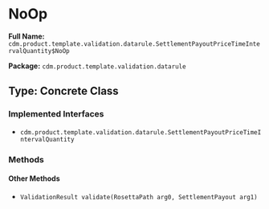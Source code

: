 # NoOp

**Full Name:** `cdm.product.template.validation.datarule.SettlementPayoutPriceTimeIntervalQuantity$NoOp`

**Package:** `cdm.product.template.validation.datarule`

## Type: Concrete Class

### Implemented Interfaces

- `cdm.product.template.validation.datarule.SettlementPayoutPriceTimeIntervalQuantity`

### Methods

#### Other Methods

- `ValidationResult validate(RosettaPath arg0, SettlementPayout arg1)`

